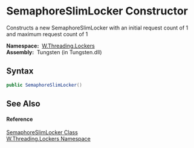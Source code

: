 SemaphoreSlimLocker Constructor
===============================
   Constructs a new SemaphoreSlimLocker with an initial request count of 1 and maximum request count of 1

  **Namespace:**  [W.Threading.Lockers][1]  
  **Assembly:**  Tungsten (in Tungsten.dll)

Syntax
------

```csharp
public SemaphoreSlimLocker()
```


See Also
--------

#### Reference
[SemaphoreSlimLocker Class][2]  
[W.Threading.Lockers Namespace][1]  

[1]: ../README.md
[2]: README.md